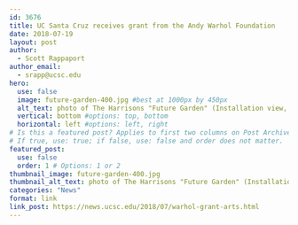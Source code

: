 ```yaml
---
id: 3676
title: UC Santa Cruz receives grant from the Andy Warhol Foundation
date: 2018-07-19
layout: post
author:
  - Scott Rappaport
author_email:
  - srapp@ucsc.edu
hero:
  use: false
  image: future-garden-400.jpg #best at 1000px by 450px
  alt_text: photo of The Harrisons "Future Garden" (Installation view, 2018)
  vertical: bottom #options: top, bottom
  horizontal: left #options: left, right
# Is this a featured post? Applies to first two columns on Post Archive Page.
# If true, use: true; if false, use: false and order does not matter.
featured_post:
  use: false
  order: 1 # Options: 1 or 2
thumbnail_image: future-garden-400.jpg
thumbnail_alt_text: photo of The Harrisons "Future Garden" (Installation view, 2018)
categories: "News"
format: link
link_post: https://news.ucsc.edu/2018/07/warhol-grant-arts.html
---
```

